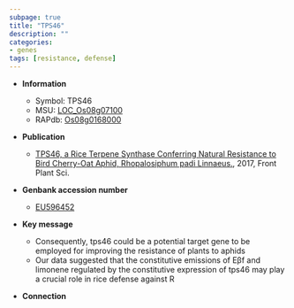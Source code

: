 ```yaml
---
subpage: true
title: "TPS46"
description: ""
categories:
- genes
tags: [resistance, defense]
---
```


* **Information**  
    + Symbol: TPS46  
    + MSU: [LOC_Os08g07100](http://rice.plantbiology.msu.edu/cgi-bin/ORF_infopage.cgi?orf=LOC_Os08g07100)  
    + RAPdb: [Os08g0168000](http://rapdb.dna.affrc.go.jp/viewer/gbrowse_details/irgsp1?name=Os08g0168000)  

* **Publication**  
    + [TPS46, a Rice Terpene Synthase Conferring Natural Resistance to Bird Cherry-Oat Aphid, Rhopalosiphum padi Linnaeus.](http://www.ncbi.nlm.nih.gov/pubmed?term=TPS46,+a+Rice+Terpene+Synthase+Conferring+Natural+Resistance+to+Bird+Cherry-Oat+Aphid,+Rhopalosiphum+padi+Linnaeus.%5BTitle%5D), 2017, Front Plant Sci.

* **Genbank accession number**  
    + [EU596452](http://www.ncbi.nlm.nih.gov/nuccore/EU596452)

* **Key message**  
    + Consequently, tps46 could be a potential target gene to be employed for improving the resistance of plants to aphids
    + Our data suggested that the constitutive emissions of Eβf and limonene regulated by the constitutive expression of tps46 may play a crucial role in rice defense against R

* **Connection**  




